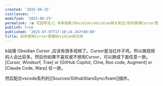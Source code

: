 ```yaml
---
created: '2025-06-25'
cssclasses: ''
modified: '2025-06-25'
permalink: /🍀 花园导览/🧰 本库指南/Obsidian/obsidian相关笔记/如何使用Cursor管理Obsidian知识库.md
publish: true
published: '2025-07-07T17:10:24.347+08:00'
title: 如何使用Cursor管理Obsidian知识库
---
```

b站搜 Obsidian Cursor ,应该有很多视频了。Cursor是当红炸子鸡，所以做视频的人会比较多。然后你如果不喜欢或不想用Cursor，可以换成下面任意一款。[Cursor, Windsurf, Trae] or [GitHub Copilot, Cline, Roo code, Augment] or [Claude Code, Warp] 任一款。

然后配合vscode系列的[[Sources/GithubStarsSync/foam]]插件。
